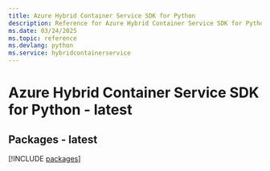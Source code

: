 ```yaml
---
title: Azure Hybrid Container Service SDK for Python
description: Reference for Azure Hybrid Container Service SDK for Python
ms.date: 03/24/2025
ms.topic: reference
ms.devlang: python
ms.service: hybridcontainerservice
---
```

# Azure Hybrid Container Service SDK for Python - latest
## Packages - latest
[!INCLUDE [packages](hybrid-container-service-index.md)]